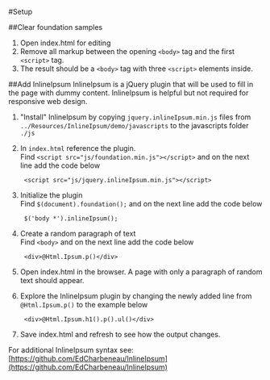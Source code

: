 #Setup

##Clear foundation samples
1. Open index.html for editing
2. Remove all markup between the opening `<body>` tag and the first `<script>` tag.
3. The result should be a `<body>` tag with three `<script>` elements inside.

##Add InlineIpsum
InlineIpsum is a jQuery plugin that will be used to fill in the page with dummy content. InlineIpsum is helpful but not required for responsive web design.

1. "Install" InlineIpsum by copying `jquery.inlineIpsum.min.js` files from `../Resources/InlineIpsum/demo/javascripts` to the javascripts folder `./js`
2. In `index.html` reference the plugin.  
Find `<script src="js/foundation.min.js"></script>` and on the next line add the code below
        
		<script src="js/jquery.inlineIpsum.min.js"></script>

3. Initialize the plugin  
Find `$(document).foundation();` and on the next line add the code below

		$('body *').inlineIpsum();

4. Create a random paragraph of text  
Find `<body>` and on the next line add the code below

		<div>@Html.Ipsum.p()</div>

5. Open index.html in the browser. A page with only a paragraph of random text should appear.
6. Explore the InlineIpsum plugin by changing the newly added line from `@Html.Ipsum.p()` to the example below

		<div>@Html.Ipsum.h1().p().ul()</div>

7. Save index.html and refresh to see how the output changes.

For additional InlineIpsum syntax see: [https://github.com/EdCharbeneau/InlineIpsum](https://github.com/EdCharbeneau/InlineIpsum)